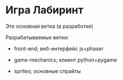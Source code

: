 # Игра Лабиринт 
Это основная ветка (в разработке)

Разрабатываемые ветки:

- front-end; веб-интерфейс js+phaser

- game-mechanics; клиент python+pygame

- sprites; основные спрайты
